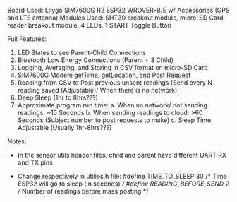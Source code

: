 Board Used: Lilygo SIM7600G R2 ESP32 WROVER-B/E w/ Accessories (GPS and LTE antenna)
Modules Used: SHT30 breakout module, micro-SD Card reader breakout module, 4 LEDs, 1 START Toggle Button

Full Features: 
1. LED States to see Parent-Child Connections
2. Bluetooth Low Energy Connections (Parent + 3 Child)
3. Logging, Averaging, and Storing in CSV format on micro-SD Card
4. SIM7600G Modem getTime, getLocation, and Post Request
5. Reading from CSV to Post previous unsent readings (Send every N reading saved (Adjustable)/ When there is no network)
6. Deep Sleep (1hr to 8hrs???)
7. Approximate program run time: 
    a. When no network/ not sending readings: ~15 Seconds
    b. When sending readings to cloud: >60 Seconds (Subject number to post requests to make)
    c. Sleep Time: Adjustable (Usually 1hr-8hrs???)

Notes:

 - In the sensor utils header files, child and parent have different UART RX and TX pins

 - Change respectively in utilies.h file:
#define TIME_TO_SLEEP       30        /* Time ESP32 will go to sleep (in seconds) */
#define READING_BEFORE_SEND 2         /* Number of readings before mass posting */
